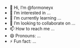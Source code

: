 - 👋 Hi, I’m @formoneyx
- 👀 I’m interested in ...
- 🌱 I’m currently learning ...
- 💞️ I’m looking to collaborate on ...
- 📫 How to reach me ...
- 😄 Pronouns: ...
- ⚡ Fun fact: ...

<!---
formoneyx/formoneyx is a ✨ special ✨ repository because its `README.md` (this file) appears on your GitHub profile.
You can click the Preview link to take a look at your changes.
--->
